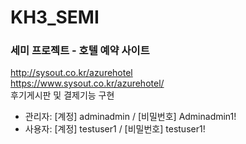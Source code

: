 # KH3_SEMI
### 세미 프로젝트 - 호텔 예약 사이트
http://sysout.co.kr/azurehotel  <br>
https://www.sysout.co.kr/azurehotel/  <br>
후기게시판 및 결제기능 구현
<br>
- 관리자: [계정] adminadmin / [비밀번호] Adminadmin1!
- 사용자: [계정] testuser1 / [비밀번호] testuser1!
